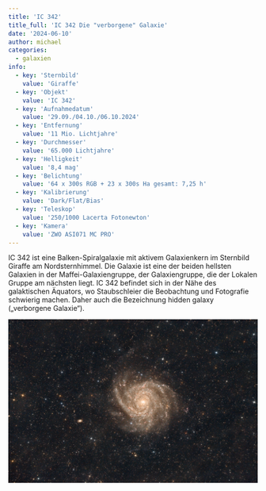 ```yaml
---
title: 'IC 342'
title_full: 'IC 342 Die "verborgene" Galaxie'
date: '2024-06-10'
author: michael
categories:
  - galaxien
info:
  - key: 'Sternbild'
    value: 'Giraffe'
  - key: 'Objekt'
    value: 'IC 342'
  - key: 'Aufnahmedatum'
    value: '29.09./04.10./06.10.2024'
  - key: 'Entfernung'
    value: '11 Mio. Lichtjahre'
  - key: 'Durchmesser'
    value: '65.000 Lichtjahre'
  - key: 'Helligkeit'
    value: '8,4 mag'
  - key: 'Belichtung'
    value: '64 x 300s RGB + 23 x 300s Ha gesamt: 7,25 h'
  - key: 'Kalibrierung'
    value: 'Dark/Flat/Bias'
  - key: 'Teleskop'
    value: '250/1000 Lacerta Fotonewton'
  - key: 'Kamera'
    value: 'ZWO ASI071 MC PRO'
---
```


IC 342 ist eine Balken-Spiralgalaxie mit aktivem Galaxienkern im Sternbild Giraffe am Nordsternhimmel.
Die Galaxie ist eine der beiden hellsten Galaxien in der Maffei-Galaxiengruppe, der Galaxiengruppe, die der Lokalen Gruppe am nächsten liegt.
IC 342 befindet sich in der Nähe des galaktischen Äquators, wo Staubschleier die Beobachtung und Fotografie schwierig machen.
Daher auch die Bezeichnung hidden galaxy („verborgene Galaxie“).

![IC-342](header.jpg 'IC-342')
